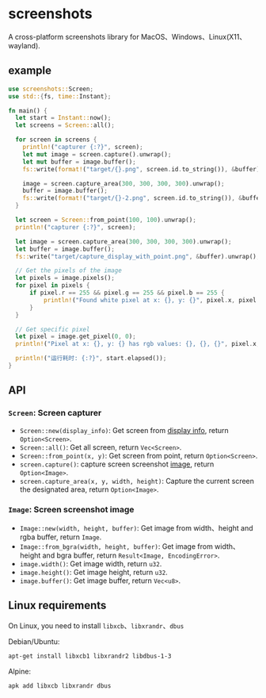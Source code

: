 # screenshots

A cross-platform screenshots library for MacOS、Windows、Linux(X11、wayland).

## example

```rust
use screenshots::Screen;
use std::{fs, time::Instant};

fn main() {
  let start = Instant::now();
  let screens = Screen::all();

  for screen in screens {
    println!("capturer {:?}", screen);
    let mut image = screen.capture().unwrap();
    let mut buffer = image.buffer();
    fs::write(format!("target/{}.png", screen.id.to_string()), &buffer).unwrap();

    image = screen.capture_area(300, 300, 300, 300).unwrap();
    buffer = image.buffer();
    fs::write(format!("target/{}-2.png", screen.id.to_string()), &buffer).unwrap();
  }

  let screen = Screen::from_point(100, 100).unwrap();
  println!("capturer {:?}", screen);

  let image = screen.capture_area(300, 300, 300, 300).unwrap();
  let buffer = image.buffer();
  fs::write("target/capture_display_with_point.png", &buffer).unwrap();

  // Get the pixels of the image
  let pixels = image.pixels();
  for pixel in pixels {
      if pixel.r == 255 && pixel.g == 255 && pixel.b == 255 {
          println!("Found white pixel at x: {}, y: {}", pixel.x, pixel.y);
      }
  }

  // Get specific pixel
  let pixel = image.get_pixel(0, 0);
  println!("Pixel at x: {}, y: {} has rgb values: {}, {}, {}", pixel.x, pixel.y, pixel.r, pixel.g, pixel.b);

  println!("运行耗时: {:?}", start.elapsed());
}

```

## API

### `Screen`: Screen capturer

- `Screen::new(display_info)`: Get screen from [display info](https://docs.rs/display-info/latest/display_info/struct.DisplayInfo.html), return `Option<Screen>`.
- `Screen::all()`: Get all screen, return `Vec<Screen>`.
- `Screen::from_point(x, y)`: Get screen from point, return `Option<Screen>`.
- `screen.capture()`: capture screen screenshot [image](https://docs.rs/screenshots/latest/screenshots/struct.Image.html), return `Option<Image>`.
- `screen.capture_area(x, y, width, height)`: Capture the current screen the designated area, return `Option<Image>`.

### `Image`: Screen screenshot image

- `Image::new(width, height, buffer)`: Get image from width、height and rgba buffer, return `Image`.
- `Image::from_bgra(width, height, buffer)`: Get image from width、height and bgra buffer, return `Result<Image, EncodingError>`.
- `image.width()`: Get image width, return `u32`.
- `image.height()`: Get image height, return `u32`.
- `image.buffer()`: Get image buffer, return `Vec<u8>`.

## Linux requirements

On Linux, you need to install `libxcb`、`libxrandr`、`dbus`

Debian/Ubuntu:

```sh
apt-get install libxcb1 libxrandr2 libdbus-1-3
```

Alpine:

```sh
apk add libxcb libxrandr dbus
```